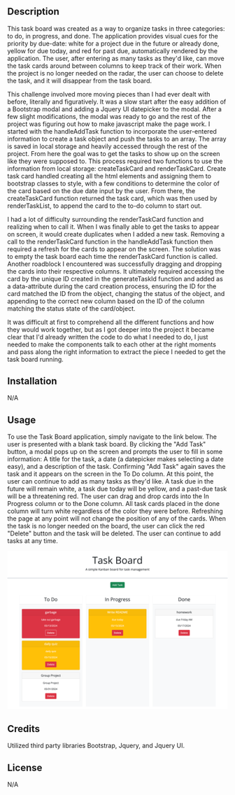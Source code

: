 # <Task-Board>

## Description

This task board was created as a way to organize tasks in three categories: to do, in progress, and done.  The application provides visual cues for the priority by due-date: white for a project due in the future or already done, yellow for due today, and red for past due, automatically rendered by the application.  The user, after entering as many tasks as they'd like, can move the task cards around between columns to keep track of their work.  When the project is no longer needed on the radar, the user can choose to delete the task, and it will disappear from the task board.

This challenge involved more moving pieces than I had ever dealt with before, literally and figuratively.  It was a slow start after the easy addition of a Bootstrap modal and adding a Jquery UI datepicker to the modal.  After a few slight modifications, the modal was ready to go and the rest of the project was figuring out how to make javascript make the page work.  I started with the handleAddTask function to incorporate the user-entered information to create a task object and push the tasks to an array.  The array is saved in local storage and heavily accessed through the rest of the project.  From here the goal was to get the tasks to show up on the screen like they were supposed to.  This process required two functions to use the information from local storage: createTaskCard and renderTaskCard.  Create task card handled creating all the html elements and assigning them to bootstrap classes to style, with a few conditions to determine the color of the card based on the due date input by the user.  From there, the createTaskCard function returned the task card, which was then used by renderTaskList, to append the card to the to-do column to start out.  

I had a lot of difficulty surrounding the renderTaskCard function and realizing when to call it.  When I was finally able to get the tasks to appear on screen, it would create duplicates when I added a new task.  Removing a call to the renderTaskCard function in the handleAddTask function then required a refresh for the cards to appear on the screen.  The solution was to empty the task board each time the renderTaskCard function is called.  Another roadblock I encountered was successfully dragging and dropping the cards into their respective columns.  It ultimately required accessing the card by the unique ID created in the generateTaskId function and added as a data-attribute during the card creation process, ensuring the ID for the card matched the ID from the object, changing the status of the object, and appending to the correct new column based on the ID of the column matching the status state of the card/object.  

It was difficult at first to comprehend all the different functions and how they would work together, but as I got deeper into the project it became clear that I'd already written the code to do what I needed to do, I just needed to make the components talk to each other at the right moments and pass along the right information to extract the piece I needed to get the task board running.  

## Installation

N/A

## Usage

To use the Task Board application, simply navigate to the link below.  The user is presented with a blank task board.  By clicking the "Add Task" button, a modal pops up on the screen and prompts the user to fill in some information:  A title for the task, a date (a datepicker makes selecting a date easy), and a description of the task.  Confirming "Add Task" again saves the task and it appears on the screen in the To Do column.  At this point, the user can continue to add as many tasks as they'd like.  A task due in the future will remain white, a task due today will be yellow, and a past-due task will be a threatening red.  The user can drag and drop cards into the In Progress column or to the Done column.  All task cards placed in the done column will turn white regardless of the color they were before.  Refreshing the page at any point will not change the position of any of the cards.  When the task is no longer needed on the board, the user can click the red "Delete" button and the task will be deleted. The user can continue to add tasks at any time.     


![Screenshot of application](./assets/images/taskboardscreenshot.png)

## Credits

Utilized third party libraries Bootstrap, Jquery, and Jquery UI.

## License

N/A

